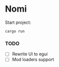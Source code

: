 # Nomi
Start project:
```shell
cargo run
```

### TODO
- [ ] Rewrite UI to egui
- [ ] Mod loaders support